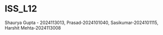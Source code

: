 # ISS_L12
Shaurya Gupta - 2024113013, Prasad-2024101040, Sasikumar-2024101115, Harshit Mehta-2024113008
